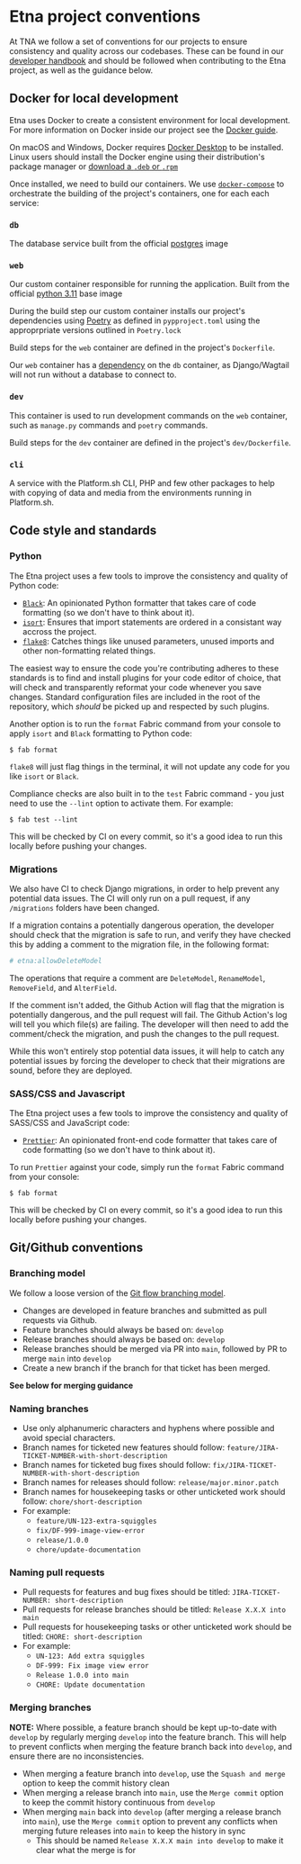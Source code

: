 # Etna project conventions

At TNA we follow a set of conventions for our projects to ensure consistency and quality across our codebases. These can be found in our [developer handbook](https://nationalarchives.github.io/developer-handbook/) and should be followed when contributing to the Etna project, as well as the guidance below.

## Docker for local development

Etna uses Docker to create a consistent environment for local development.
For more information on Docker inside our project see the [Docker guide](docker.md).

On macOS and Windows, Docker requires [Docker
Desktop](https://www.docker.com/products/docker-desktop) to be installed. Linux
users should install the Docker engine using their distribution's package
manager or [download a `.deb` or
`.rpm`](https://docs.docker.com/engine/install/)

Once installed, we need to build our containers. We use
[`docker-compose`](https://docs.docker.com/compose/) to orchestrate the
building of the project's containers, one for each each service:

### `db`

The database service built from the official [postgres](https://hub.docker.com/_/postgres/) image

### `web`

Our custom container responsible for running the application. Built from the
official [python 3.11](https://hub.docker.com/_/python/) base image

During the build step our custom container installs our project's dependencies
using [Poetry](https://python-poetry.org) as defined in `pypproject.toml` using the approprpriate versions outlined in `Poetry.lock`

Build steps for the `web` container are defined in the project's `Dockerfile`.

Our `web` container has a [dependency](https://docs.docker.com/compose/compose-file/compose-file-v3/#depends_on) on the `db` container, as Django/Wagtail will not run without a database to connect to.

### `dev`

This container is used to run development commands on the `web` container, such as `manage.py` commands and `poetry` commands.

Build steps for the `dev` container are defined in the project's `dev/Dockerfile`.

### `cli`

A service with the Platform.sh CLI, PHP and few other packages to help with copying of data and media from the environments running in Platform.sh.

## Code style and standards

### Python

The Etna project uses a few tools to improve the consistency and quality of Python code:

- [``Black``](https://black.readthedocs.io/en/stable/): An opinionated Python formatter that takes care of code formatting (so we don't have to think about it).
- [``isort``](https://pycqa.github.io/isort/): Ensures that import statements are ordered in a consistant way accross the project.
- [``flake8``](https://flake8.pycqa.org/en/stable/): Catches things like unused parameters, unused imports and other non-formatting related things.

The easiest way to ensure the code you're contributing adheres to these standards is to find and install plugins for your code editor of choice, that will check and transparently reformat your code whenever you save changes. Standard configuration files are included in the root of the repository, which *should* be picked up and respected by such plugins.

Another option is to run the `format` Fabric command from your console to apply `isort` and `Black` formatting to Python code:

```console
$ fab format
```

`flake8` will just flag things in the terminal, it will not update any code for you like `isort` or `Black`.

Compliance checks are also built in to the `test` Fabric command - you just need to use the ``--lint`` option to activate them. For example:

```console
$ fab test --lint
```

This will be checked by CI on every commit, so it's a good idea to run this locally before pushing your changes.

### Migrations

We also have CI to check Django migrations, in order to help prevent any potential data issues. The CI will only run on a pull request, if any `/migrations` folders have been changed.

If a migration contains a potentially dangerous operation, the developer should check that the migration is safe to run, and verify they have checked this by adding a comment to the migration file,
in the following format:

```python
# etna:allowDeleteModel
```

The operations that require a comment are `DeleteModel`, `RenameModel`, `RemoveField`, and `AlterField`.

If the comment isn't added, the Github Action will flag that the migration is potentially dangerous, and the pull request will fail. The Github Action's log will tell you which file(s) are failing. The developer will then need to add the comment/check the migration, and push the changes to the pull request.

While this won't entirely stop potential data issues, it will help to catch any potential issues by forcing the developer to check that their migrations are sound, before they
are deployed.

### SASS/CSS and Javascript

The Etna project uses a few tools to improve the consistency and quality of SASS/CSS and JavaScript code:

- [``Prettier``](https://prettier.io/): An opinionated front-end code formatter that takes care of code formatting (so we don't have to think about it).

To run `Prettier` against your code, simply run the `format` Fabric command from your console:

```console
$ fab format
```

This will be checked by CI on every commit, so it's a good idea to run this locally before pushing your changes.

## Git/Github conventions

### Branching model

We follow a loose version of the [Git flow branching model](https://nvie.com/posts/a-successful-git-branching-model/).

- Changes are developed in feature branches and submitted as pull requests via Github.
- Feature branches should always be based on: `develop`
- Release branches should always be based on: `develop`
- Release branches should be merged via PR into `main`, followed by PR to merge `main` into `develop`
- Create a new branch if the branch for that ticket has been merged. 

**See below for merging guidance**

### Naming branches

- Use only alphanumeric characters and hyphens where possible and avoid special characters.
- Branch names for ticketed new features should follow: `feature/JIRA-TICKET-NUMBER-with-short-description`
- Branch names for ticketed bug fixes should follow: `fix/JIRA-TICKET-NUMBER-with-short-description`
- Branch names for releases should follow: `release/major.minor.patch`
- Branch names for housekeeping tasks or other unticketed work should follow: `chore/short-description`
- For example:
    - `feature/UN-123-extra-squiggles`
    - `fix/DF-999-image-view-error`
    - `release/1.0.0`
    - `chore/update-documentation`

### Naming pull requests

- Pull requests for features and bug fixes should be titled: `JIRA-TICKET-NUMBER: short-description`
- Pull requests for release branches should be titled: `Release X.X.X into main`
- Pull requests for housekeeping tasks or other unticketed work should be titled: `CHORE: short-description`
- For example:
    - `UN-123: Add extra squiggles`
    - `DF-999: Fix image view error`
    - `Release 1.0.0 into main`
    - `CHORE: Update documentation`

### Merging branches

**NOTE:** Where possible, a feature branch should be kept up-to-date with `develop` by regularly merging `develop` into the feature branch. This will help to prevent conflicts when merging the feature branch back into `develop`, and ensure there are no inconsistencies.

- When merging a feature branch into `develop`, use the `Squash and merge` option to keep the commit history clean
- When merging a release branch into `main`, use the `Merge commit` option to keep the commit history continuous from `develop`
- When merging `main` back into `develop` (after merging a release branch into `main`), use the `Merge commit` option to prevent any conflicts when merging future releases into `main` to keep the history in sync
    - This should be named `Release X.X.X main into develop` to make it clear what the merge is for